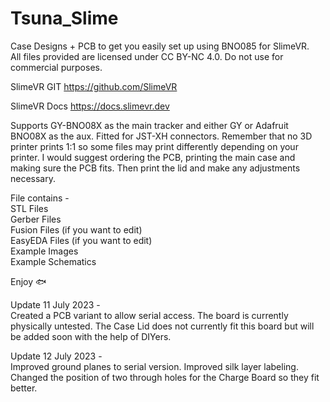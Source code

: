 # Tsuna_Slime
Case Designs + PCB to get you easily set up using BNO085 for SlimeVR. \
All files provided are licensed under CC BY-NC 4.0. Do not use for commercial purposes.

SlimeVR GIT https://github.com/SlimeVR

SlimeVR Docs https://docs.slimevr.dev

Supports GY-BNO08X as the main tracker and either GY or Adafruit BNO08X as the aux. Fitted for JST-XH connectors.
Remember that no 3D printer prints 1:1 so some files may print differently depending on your printer. I would suggest ordering the PCB, printing the main case and making sure the PCB fits. Then print the lid and make any adjustments necessary.

File contains - \
STL Files \
Gerber Files \
Fusion Files (if you want to edit) \
EasyEDA Files (if you want to edit) \
Example Images \
Example Schematics 

Enjoy 🐟

Update 11 July 2023 - \
Created a PCB variant to allow serial access.
The board is currently physically untested.
The Case Lid does not currently fit this board but will be added soon with the help of DIYers.

Update 12 July 2023 - \
Improved ground planes to serial version.
Improved silk layer labeling.
Changed the position of two through holes for the Charge Board so they fit better.

